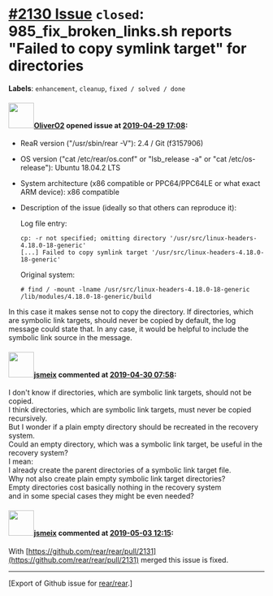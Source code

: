 [\#2130 Issue](https://github.com/rear/rear/issues/2130) `closed`: 985\_fix\_broken\_links.sh reports "Failed to copy symlink target" for directories
=====================================================================================================================================================

**Labels**: `enhancement`, `cleanup`, `fixed / solved / done`

#### <img src="https://avatars.githubusercontent.com/u/4660803?v=4" width="50">[OliverO2](https://github.com/OliverO2) opened issue at [2019-04-29 17:08](https://github.com/rear/rear/issues/2130):

-   ReaR version ("/usr/sbin/rear -V"): 2.4 / Git (f3157906)

-   OS version ("cat /etc/rear/os.conf" or "lsb\_release -a" or "cat
    /etc/os-release"): Ubuntu 18.04.2 LTS

-   System architecture (x86 compatible or PPC64/PPC64LE or what exact
    ARM device): x86 compatible

-   Description of the issue (ideally so that others can reproduce it):

    Log file entry:

        cp: -r not specified; omitting directory '/usr/src/linux-headers-4.18.0-18-generic'
        [...] Failed to copy symlink target '/usr/src/linux-headers-4.18.0-18-generic'

    Original system:

        # find / -mount -lname /usr/src/linux-headers-4.18.0-18-generic
        /lib/modules/4.18.0-18-generic/build

In this case it makes sense not to copy the directory. If directories,
which are symbolic link targets, should never be copied by default, the
log message could state that. In any case, it would be helpful to
include the symbolic link source in the message.

#### <img src="https://avatars.githubusercontent.com/u/1788608?u=925fc54e2ce01551392622446ece427f51e2f0ce&v=4" width="50">[jsmeix](https://github.com/jsmeix) commented at [2019-04-30 07:58](https://github.com/rear/rear/issues/2130#issuecomment-487853373):

I don't know if directories, which are symbolic link targets, should not
be copied.  
I think directories, which are symbolic link targets, must never be
copied recursively.  
But I wonder if a plain empty directory should be recreated in the
recovery system.  
Could an empty directory, which was a symbolic link target, be useful in
the  
recovery system?  
I mean:  
I already create the parent directories of a symbolic link target
file.  
Why not also create plain empty symbolic link target directories?  
Empty directories cost basically nothing in the recovery system  
and in some special cases they might be even needed?

#### <img src="https://avatars.githubusercontent.com/u/1788608?u=925fc54e2ce01551392622446ece427f51e2f0ce&v=4" width="50">[jsmeix](https://github.com/jsmeix) commented at [2019-05-03 12:15](https://github.com/rear/rear/issues/2130#issuecomment-489075633):

With
[https://github.com/rear/rear/pull/2131](https://github.com/rear/rear/pull/2131)
merged this issue is fixed.

------------------------------------------------------------------------

\[Export of Github issue for
[rear/rear](https://github.com/rear/rear).\]
